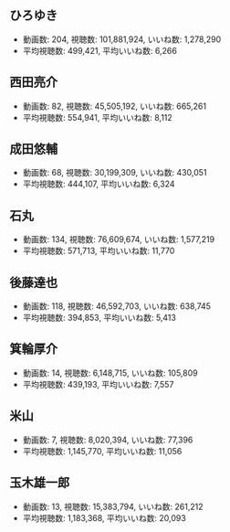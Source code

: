 ## ひろゆき

-   動画数: 204, 視聴数: 101,881,924, いいね数: 1,278,290
-   平均視聴数: 499,421, 平均いいね数: 6,266

## 西田亮介

-   動画数: 82, 視聴数: 45,505,192, いいね数: 665,261
-   平均視聴数: 554,941, 平均いいね数: 8,112

## 成田悠輔

-   動画数: 68, 視聴数: 30,199,309, いいね数: 430,051
-   平均視聴数: 444,107, 平均いいね数: 6,324

## 石丸

-   動画数: 134, 視聴数: 76,609,674, いいね数: 1,577,219
-   平均視聴数: 571,713, 平均いいね数: 11,770

## 後藤達也

-   動画数: 118, 視聴数: 46,592,703, いいね数: 638,745
-   平均視聴数: 394,853, 平均いいね数: 5,413

## 箕輪厚介

-   動画数: 14, 視聴数: 6,148,715, いいね数: 105,809
-   平均視聴数: 439,193, 平均いいね数: 7,557

## 米山

-   動画数: 7, 視聴数: 8,020,394, いいね数: 77,396
-   平均視聴数: 1,145,770, 平均いいね数: 11,056

## 玉木雄一郎

-   動画数: 13, 視聴数: 15,383,794, いいね数: 261,212
-   平均視聴数: 1,183,368, 平均いいね数: 20,093
